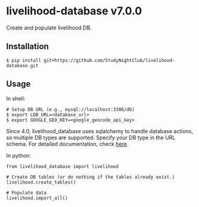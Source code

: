 # livelihood-database v7.0.0

Create and populate livelihood DB.

## Installation

    $ pip install git+https://github.com/StudyNightClub/livelihood-database.git

## Usage

In shell:

    # Setup DB URL (e.g., mysql://localhost:3306/db)
    $ export LDB_URL=<database_url>
    $ export GOOGLE_GEO_KEY=<google_geocode_api_key>

Since 4.0, livelihood_database uses sqlalchemy to handle database actions, so
multiple DB types are supported. Specify your DB type in the URL schema.
For detailed documentation, check
[here](http://docs.sqlalchemy.org/en/latest/index.html).

In python:

    from livelihood_database import livelihood

    # Create DB tables (or do nothing if the tables already exist.)
    livelihood.create_tables()

    # Populate data
    livelihood.import_all()
